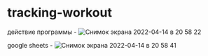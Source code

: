 # tracking-workout

действие программы - ![Снимок экрана 2022-04-14 в 20 58 22](https://user-images.githubusercontent.com/96071945/163449615-0abd5312-8f81-4e6c-bb19-28728ae5597d.png)

google sheets - ![Снимок экрана 2022-04-14 в 20 58 41](https://user-images.githubusercontent.com/96071945/163449664-eacb2aec-35ec-41de-b59e-2706343b466b.png)


